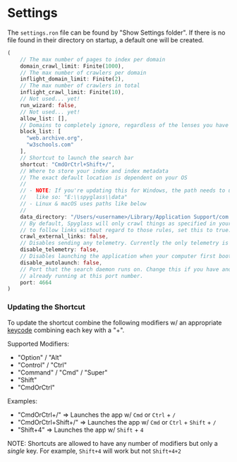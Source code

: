 # Settings

The `settings.ron` file can be found by "Show Settings folder". If there is no
file found in their directory on startup, a default one will be created.

```rust
(
    // The max number of pages to index per domain
    domain_crawl_limit: Finite(1000),
    // The max number of crawlers per domain
    inflight_domain_limit: Finite(2),
    // The max number of crawlers in total
    inflight_crawl_limit: Finite(10),
    // Not used... yet!
    run_wizard: false,
    // Not used... yet!
    allow_list: [],
    // Domains to completely ignore, regardless of the lenses you have installed.
    block_list: [
      "web.archive.org",
      "w3schools.com"
    ],
    // Shortcut to launch the search bar
    shortcut: "CmdOrCtrl+Shift+/",
    // Where to store your index and index metadata
    // The exact default location is dependent on your OS
    //
    // - NOTE: If you're updating this for Windows, the path needs to use double backward slashes
    //   like so: "E:\\spyglass\\data"
    // - Linux & macOS uses paths like below
    //
    data_directory: "/Users/<username>/Library/Application Support/com.athlabs.spyglass",
    // By default, Spyglass will only crawl things as specified in your lenses. If you want
    // to follow links without regard to those rules, set this to true.
    crawl_external_links: false,
    // Disables sending any telemetry. Currently the only telemetry is for bug/error reporting.
    disable_telemetry: false,
    // Disables launching the application when your computer first boots up.
    disable_autolaunch: false,
    // Port that the search daemon runs on. Change this if you have another service
    // already running at this port number.
    port: 4664
)
```

### Updating the Shortcut

To update the shortcut combine the following modifiers w/ an appropriate
[keycode](https://docs.rs/tao/0.8.3/tao/keyboard/enum.KeyCode.html) combining each key with a "+".

Supported Modifiers:

* "Option" / "Alt"
* "Control" / "Ctrl"
* "Command" / "Cmd" / "Super"
* "Shift"
* "CmdOrCtrl"

Examples:

* "CmdOrCtrl+/" => Launches the app w/ `Cmd` or `Ctrl` + `/`
* "CmdOrCtrl+Shift+/" => Launches the app w/ `Cmd` or `Ctrl` + `Shift` + `/`
* "Shift+4" => Launches the app w/ `Shift` + `4`

NOTE: Shortcuts are allowed to have any number of modifiers but only a *single* key.
For example, `Shift+4` will work but not `Shift+4+2`
